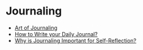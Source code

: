 # Journaling
- [Art of Journaling](https://jyotirgamya.org/article/art-of-journaling/)
- [How to Write your Daily Journal?](https://jyotirgamya.org/article/art-of-journaling/)
- [Why is Journaling Important for Self-Reflection?](https://jyotirgamya.org/article/self-reflection-power-journaling/)
